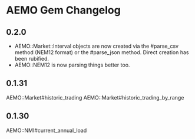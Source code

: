 # AEMO Gem Changelog

## 0.2.0

* AEMO::Market::Interval objects are now created via the #parse_csv method (NEM12 format) or the #parse_json method. Direct creation has been rubified.
* AEMO::NEM12 is now parsing things better too.

## 0.1.31

AEMO::Market#historic_trading
AEMO::Market#historic_trading_by_range

## 0.1.30

AEMO::NMI#current_annual_load

